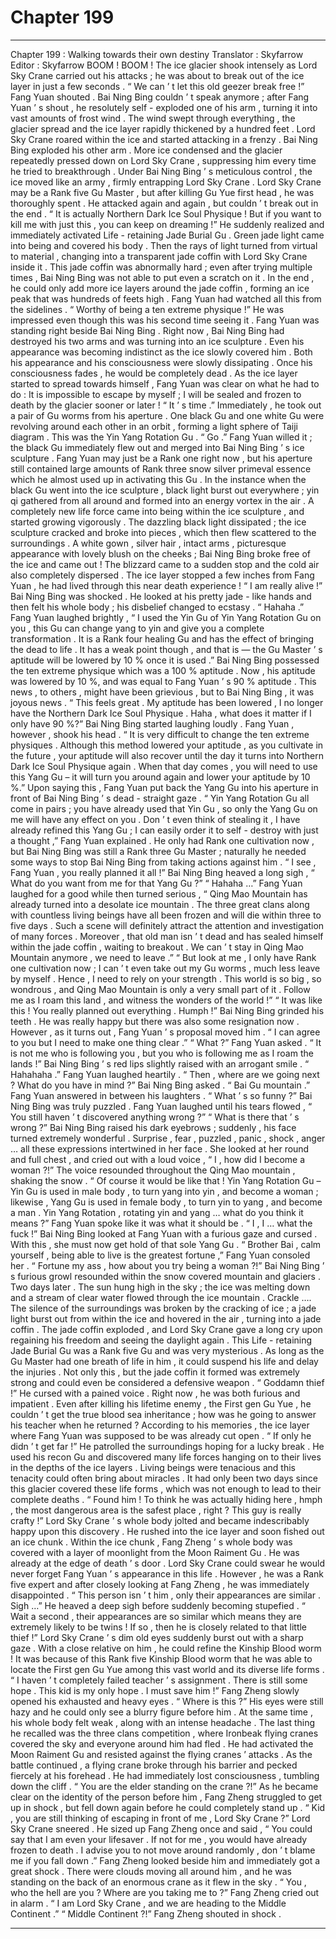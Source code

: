 
# Chapter 199


---

Chapter 199 : Walking towards their own destiny
Translator :
Skyfarrow
Editor :
Skyfarrow
BOOM ! BOOM !
The ice glacier shook intensely as Lord Sky Crane carried out his attacks ; he was about to break out of the ice layer in just a few seconds .
“ We can ’ t let this old geezer break free !” Fang Yuan shouted .
Bai Ning Bing couldn ’ t speak anymore ; after Fang Yuan ’ s shout , he resolutely self - exploded one of his arm , turning it into vast amounts of frost wind . The wind swept through everything , the glacier spread and the ice layer rapidly thickened by a hundred feet .
Lord Sky Crane roared within the ice and started attacking in a frenzy .
Bai Ning Bing exploded his other arm . More ice condensed and the glacier repeatedly pressed down on Lord Sky Crane , suppressing him every time he tried to breakthrough .
Under Bai Ning Bing ’ s meticulous control , the ice moved like an army , firmly entrapping Lord Sky Crane . Lord Sky Crane may be a Rank five Gu Master , but after killing Gu Yue first head , he was thoroughly spent . He attacked again and again , but couldn ’ t break out in the end .
“ It is actually Northern Dark Ice Soul Physique ! But if you want to kill me with just this , you can keep on dreaming !” He suddenly realized and immediately activated Life - retaining Jade Burial Gu .
Green jade light came into being and covered his body . Then the rays of light turned from virtual to material , changing into a transparent jade coffin with Lord Sky Crane inside it .
This jade coffin was abnormally hard ; even after trying multiple times , Bai Ning Bing was not able to put even a scratch on it . In the end , he could only add more ice layers around the jade coffin , forming an ice peak that was hundreds of feets high .
Fang Yuan had watched all this from the sidelines .
“ Worthy of being a ten extreme physique !” He was impressed even though this was his second time seeing it .
Fang Yuan was standing right beside Bai Ning Bing . Right now , Bai Ning Bing had destroyed his two arms and was turning into an ice sculpture . Even his appearance was becoming indistinct as the ice slowly covered him .
Both his appearance and his consciousness were slowly dissipating . Once his consciousness fades , he would be completely dead .
As the ice layer started to spread towards himself , Fang Yuan was clear on what he had to do : It is impossible to escape by myself ; I will be sealed and frozen to death by the glacier sooner or later !
“ It ’ s time .” Immediately , he took out a pair of Gu worms from his aperture .
One black Gu and one white Gu were revolving around each other in an orbit , forming a light sphere of Taiji diagram .
This was the Yin Yang Rotation Gu .
“ Go .” Fang Yuan willed it ; the black Gu immediately flew out and merged into Bai Ning Bing ’ s ice sculpture .
Fang Yuan may just be a Rank one right now , but his aperture still contained large amounts of Rank three snow silver primeval essence which he almost used up in activating this Gu .
In the instance when the black Gu went into the ice sculpture , black light burst out everywhere ; yin qi gathered from all around and formed into an energy vortex in the air . A completely new life force came into being within the ice sculpture , and started growing vigorously .
The dazzling black light dissipated ; the ice sculpture cracked and broke into pieces , which then flew scattered to the surroundings .
A white gown , silver hair , intact arms , picturesque appearance with lovely blush on the cheeks ; Bai Ning Bing broke free of the ice and came out !
The blizzard came to a sudden stop and the cold air also completely dispersed . The ice layer stopped a few inches from Fang Yuan , he had lived through this near death experience !
“ I am really alive !” Bai Ning Bing was shocked . He looked at his pretty jade - like hands and then felt his whole body ; his disbelief changed to ecstasy .
“ Hahaha .” Fang Yuan laughed brightly , “ I used the Yin Gu of Yin Yang Rotation Gu on you , this Gu can change yang to yin and give you a complete transformation . It is a Rank four healing Gu and has the effect of bringing the dead to life . It has a weak point though , and that is — the Gu Master ’ s aptitude will be lowered by 10 % once it is used .”
Bai Ning Bing possessed the ten extreme physique which was a 100 % aptitude . Now , his aptitude was lowered by 10 %, and was equal to Fang Yuan ’ s 90 % aptitude .
This news , to others , might have been grievious , but to Bai Ning Bing , it was joyous news .
“ This feels great . My aptitude has been lowered , I no longer have the Northern Dark Ice Soul Physique . Haha , what does it matter if I only have 90 %?” Bai Ning Bing started laughing loudly .
Fang Yuan , however , shook his head . “ It is very difficult to change the ten extreme physiques . Although this method lowered your aptitude , as you cultivate in the future , your aptitude will also recover until the day it turns into Northern Dark Ice Soul Physique again . When that day comes , you will need to use this Yang Gu – it will turn you around again and lower your aptitude by 10 %.”
Upon saying this , Fang Yuan put back the Yang Gu into his aperture in front of Bai Ning Bing ’ s dead - straight gaze .
“ Yin Yang Rotation Gu all come in pairs ; you have already used that Yin Gu , so only the Yang Gu on me will have any effect on you . Don ’ t even think of stealing it , I have already refined this Yang Gu ; I can easily order it to self - destroy with just a thought ,” Fang Yuan explained .
He only had Rank one cultivation now , but Bai Ning Bing was still a Rank three Gu Master ; naturally he needed some ways to stop Bai Ning Bing from taking actions against him .
“ I see , Fang Yuan , you really planned it all !” Bai Ning Bing heaved a long sigh , “ What do you want from me for that Yang Gu ?”
“ Hahaha …” Fang Yuan laughed for a good while then turned serious , “ Qing Mao Mountain has already turned into a desolate ice mountain . The three great clans along with countless living beings have all been frozen and will die within three to five days . Such a scene will definitely attract the attention and investigation of many forces . Moreover , that old man isn ’ t dead and has sealed himself within the jade coffin , waiting to breakout . We can ’ t stay in Qing Mao Mountain anymore , we need to leave .”
“ But look at me , I only have Rank one cultivation now ; I can ’ t even take out my Gu worms , much less leave by myself . Hence , I need to rely on your strength . This world is so big , so wondrous , and Qing Mao Mountain is only a very small part of it . Follow me as I roam this land , and witness the wonders of the world !”
“ It was like this ! You really planned out everything . Humph !” Bai Ning Bing grinded his teeth . He was really happy but there was also some resignation now . However , as it turns out , Fang Yuan ’ s proposal moved him . “ I can agree to you but I need to make one thing clear .”
“ What ?” Fang Yuan asked .
“ It is not me who is following you , but you who is following me as I roam the lands !” Bai Ning Bing ’ s red lips slightly raised with an arrogant smile .
“ Hahahaha .” Fang Yuan laughed heartily .
“ Then , where are we going next ? What do you have in mind ?” Bai Ning Bing asked .
“ Bai Gu mountain .” Fang Yuan answered in between his laughters .
“ What ’ s so funny ?” Bai Ning Bing was truly puzzled .
Fang Yuan laughed until his tears flowed , “ You still haven ’ t discovered anything wrong ?”
“ What is there that ’ s wrong ?” Bai Ning Bing raised his dark eyebrows ; suddenly , his face turned extremely wonderful .
Surprise , fear , puzzled , panic , shock , anger … all these expressions intertwined in her face .
She looked at her round and full chest , and cried out with a loud voice , “ I , how did I become a woman ?!”
The voice resounded throughout the Qing Mao mountain , shaking the snow .
“ Of course it would be like that ! Yin Yang Rotation Gu – Yin Gu is used in male body , to turn yang into yin , and become a woman ; likewise , Yang Gu is used in female body , to turn yin to yang , and become a man . Yin Yang Rotation , rotating yin and yang … what do you think it means ?” Fang Yuan spoke like it was what it should be .
“ I , I … what the fuck !” Bai Ning Bing looked at Fang Yuan with a furious gaze and cursed . With this , she must now get hold of that sole Yang Gu .
“ Brother Bai , calm yourself , being able to live is the greatest fortune ,” Fang Yuan consoled her .
“ Fortune my ass , how about you try being a woman ?!” Bai Ning Bing ’ s furious growl resounded within the snow covered mountain and glaciers .
Two days later .
The sun hung high in the sky ; the ice was melting down and a stream of clear water flowed through the ice mountain .
Crackle ….
The silence of the surroundings was broken by the cracking of ice ; a jade light burst out from within the ice and hovered in the air , turning into a jade coffin .
The jade coffin exploded , and Lord Sky Crane gave a long cry upon regaining his freedom and seeing the daylight again .
This Life - retaining Jade Burial Gu was a Rank five Gu and was very mysterious . As long as the Gu Master had one breath of life in him , it could suspend his life and delay the injuries . Not only this , but the jade coffin it formed was extremely strong and could even be considered a defensive weapon .
“ Goddamn thief !” He cursed with a pained voice . Right now , he was both furious and impatient .
Even after killing his lifetime enemy , the First gen Gu Yue , he couldn ’ t get the true blood sea inheritance ; how was he going to answer his teacher when he returned ?
According to his memories , the ice layer where Fang Yuan was supposed to be was already cut open .
“ If only he didn ’ t get far !” He patrolled the surroundings hoping for a lucky break .
He used his recon Gu and discovered many life forces hanging on to their lives in the depths of the ice layers .
Living beings were tenacious and this tenacity could often bring about miracles . It had only been two days since this glacier covered these life forms , which was not enough to lead to their complete deaths .
“ Found him ! To think he was actually hiding here , hmph , the most dangerous area is the safest place , right ? This guy is really crafty !” Lord Sky Crane ’ s whole body jolted and became indescribably happy upon this discovery .
He rushed into the ice layer and soon fished out an ice chunk .
Within the ice chunk , Fang Zheng ’ s whole body was covered with a layer of moonlight from the Moon Raiment Gu . He was already at the edge of death ’ s door .
Lord Sky Crane could swear he would never forget Fang Yuan ’ s appearance in this life .
However , he was a Rank five expert and after closely looking at Fang Zheng , he was immediately disappointed . “ This person isn ’ t him , only their appearances are similar . Sigh …”
He heaved a deep sigh before suddenly becoming stupefied .
“ Wait a second , their appearances are so similar which means they are extremely likely to be twins ! If so , then he is closely related to that little thief !” Lord Sky Crane ’ s dim old eyes suddenly burst out with a sharp gaze .
With a close relative on him , he could refine the Kinship Blood worm !
It was because of this Rank five Kinship Blood worm that he was able to locate the First gen Gu Yue among this vast world and its diverse life forms .
“ I haven ’ t completely failed teacher ’ s assignment . There is still some hope . This kid is my only hope . I must save him !”
Fang Zheng slowly opened his exhausted and heavy eyes .
“ Where is this ?” His eyes were still hazy and he could only see a blurry figure before him . At the same time , his whole body felt weak , along with an intense headache .
The last thing he recalled was the three clans competition , where Ironbeak flying cranes covered the sky and everyone around him had fled .
He had activated the Moon Raiment Gu and resisted against the flying cranes ’ attacks . As the battle continued , a flying crane broke through his barrier and pecked fiercely at his forehead .
He had immediately lost consciousness , tumbling down the cliff .
“ You are the elder standing on the crane ?!” As he became clear on the identity of the person before him , Fang Zheng struggled to get up in shock , but fell down again before he could completely stand up .
“ Kid , you are still thinking of escaping in front of me , Lord Sky Crane ?” Lord Sky Crane sneered .
He sized up Fang Zheng once and said , “ You could say that I am even your lifesaver . If not for me , you would have already frozen to death . I advise you to not move around randomly , don ’ t blame me if you fall down .”
Fang Zheng looked beside him and immediately got a great shock .
There were clouds moving all around him , and he was standing on the back of an enormous crane as it flew in the sky .
“ You , who the hell are you ? Where are you taking me to ?” Fang Zheng cried out in alarm .
“ I am Lord Sky Crane , and we are heading to the Middle Continent .”
“ Middle Continent ?!” Fang Zheng shouted in shock .

---

